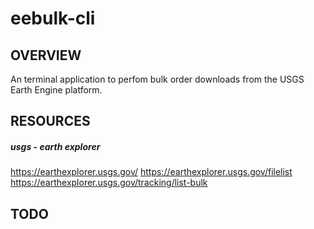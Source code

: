 # eebulk-cli
## OVERVIEW
An terminal application to perfom bulk order downloads from the USGS Earth Engine platform.

## RESOURCES
##### usgs - earth explorer
https://earthexplorer.usgs.gov/
https://earthexplorer.usgs.gov/filelist
https://earthexplorer.usgs.gov/tracking/list-bulk

## TODO
